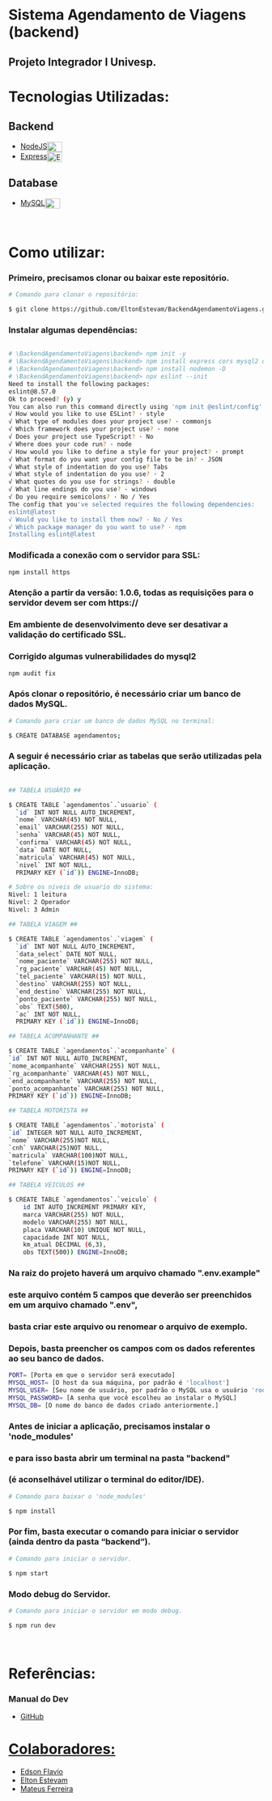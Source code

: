 # Sistema Agendamento de Viagens (backend)

## Projeto Integrador I Univesp.

# Tecnologias Utilizadas:

## Backend

- <a href="https://nodejs.org/en/"> NodeJS</a><img align="center" alt="NodeJS" height="20" width="30" src="https://cdn.jsdelivr.net/gh/devicons/devicon/icons/nodejs/nodejs-original.svg">
- <a href="https://expressjs.com/">Express</a><img align="center" alt="Express" height="20" width="30" src="https://cdn.jsdelivr.net/gh/devicons/devicon/icons/express/express-original.svg">

## Database

- <a href="https://www.mysql.com/">MySQL</a><img align="center" alt="MySQL" height="20" width="30" src="https://cdn.jsdelivr.net/gh/devicons/devicon/icons/mysql/mysql-original.svg">

<br>

# Como utilizar:

### Primeiro, precisamos clonar ou baixar este repositório.

```bash
# Comando para clonar o repositório:

$ git clone https://github.com/EltonEstevam/BackendAgendamentoViagens.git

```

### Instalar algumas dependências:

```bash

# \BackendAgendamentoViagens\backend> npm init -y
# \BackendAgendamentoViagens\backend> npm install express cors mysql2 dotenv
# \BackendAgendamentoViagens\backend> npm install nodemon -D
# \BackendAgendamentoViagens\backend> npx eslint --init
Need to install the following packages:
eslint@8.57.0
Ok to proceed? (y) y
You can also run this command directly using 'npm init @eslint/config'.
√ How would you like to use ESLint? · style
√ What type of modules does your project use? · commonjs
√ Which framework does your project use? · none
√ Does your project use TypeScript? · No
√ Where does your code run? · node
√ How would you like to define a style for your project? · prompt
√ What format do you want your config file to be in? · JSON
√ What style of indentation do you use? Tabs
√ What style of indentation do you use? · 2
√ What quotes do you use for strings? · double
√ What line endings do you use? · windows
√ Do you require semicolons? · No / Yes
The config that you've selected requires the following dependencies:
eslint@latest
√ Would you like to install them now? · No / Yes
√ Which package manager do you want to use? · npm
Installing eslint@latest

```

### Modificada a conexão com o servidor para SSL:

```bash
npm install https

```

### Atenção a partir da versão: 1.0.6, todas as requisições para o servidor devem ser com https://

### Em ambiente de desenvolvimento deve ser desativar a validação do certificado SSL.

### Corrigido algumas vulnerabilidades do mysql2

```bash
npm audit fix

```

### Após clonar o repositório, é necessário criar um banco de dados MySQL.

```bash
# Comando para criar um banco de dados MySQL no terminal:

$ CREATE DATABASE agendamentos;
```

### A seguir é necessário criar as tabelas que serão utilizadas pela aplicação.

```bash

## TABELA USUÁRIO ##

$ CREATE TABLE `agendamentos`.`usuario` (
  `id` INT NOT NULL AUTO_INCREMENT,
  `nome` VARCHAR(45) NOT NULL,
  `email` VARCHAR(255) NOT NULL,
  `senha` VARCHAR(45) NOT NULL,
  `confirma` VARCHAR(45) NOT NULL,
  `data` DATE NOT NULL,
  `matricula` VARCHAR(45) NOT NULL,
  `nivel` INT NOT NULL,
  PRIMARY KEY (`id`)) ENGINE=InnoDB;

# Sobre os niveis de usuario do sistema:
Nivel: 1 leitura
Nivel: 2 Operador
Nivel: 3 Admin

## TABELA VIAGEM ##

$ CREATE TABLE `agendamentos`.`viagem` (
  `id` INT NOT NULL AUTO_INCREMENT,
  `data_select` DATE NOT NULL,
  `nome_paciente` VARCHAR(255) NOT NULL,
  `rg_paciente` VARCHAR(45) NOT NULL,
  `tel_paciente` VARCHAR(15) NOT NULL,
  `destino` VARCHAR(255) NOT NULL,
  `end_destino` VARCHAR(255) NOT NULL,
  `ponto_paciente` VARCHAR(255) NOT NULL,
  `obs` TEXT(500),
  `ac` INT NOT NULL,
  PRIMARY KEY (`id`)) ENGINE=InnoDB;

## TABELA ACOMPANHANTE ##

$ CREATE TABLE `agendamentos`.`acompanhante` (
`id` INT NOT NULL AUTO_INCREMENT,
`nome_acompanhante` VARCHAR(255) NOT NULL,
`rg_acompanhante` VARCHAR(45) NOT NULL,
`end_acompanhante` VARCHAR(255) NOT NULL,
`ponto_acompanhante` VARCHAR(255) NOT NULL,
PRIMARY KEY (`id`)) ENGINE=InnoDB;

## TABELA MOTORISTA ##

$ CREATE TABLE `agendamentos`.`motorista` (
`id` INTEGER NOT NULL AUTO_INCREMENT,
`nome` VARCHAR(255)NOT NULL,
`cnh` VARCHAR(25)NOT NULL,
`matricula` VARCHAR(100)NOT NULL,
`telefone` VARCHAR(15)NOT NULL,
PRIMARY KEY (`id`)) ENGINE=InnoDB;

## TABELA VEICULOS ##

$ CREATE TABLE `agendamentos`.`veiculo` (
    id INT AUTO_INCREMENT PRIMARY KEY,
    marca VARCHAR(255) NOT NULL,
    modelo VARCHAR(255) NOT NULL,
    placa VARCHAR(10) UNIQUE NOT NULL,
    capacidade INT NOT NULL,
    km_atual DECIMAL (6,3),
    obs TEXT(500)) ENGINE=InnoDB;

```

### Na raiz do projeto haverá um arquivo chamado ".env.example"

### este arquivo contém 5 campos que deverão ser preenchidos em um arquivo chamado ".env",

### basta criar este arquivo ou renomear o arquivo de exemplo.

### Depois, basta preencher os campos com os dados referentes ao seu banco de dados.

```bash
PORT= [Porta em que o servidor será executado]
MYSQL_HOST= [O host da sua máquina, por padrão é 'localhost']
MYSQL_USER= [Seu nome de usuário, por padrão o MySQL usa o usuário 'root']
MYSQL_PASSWORD= [A senha que você escolheu ao instalar o MySQL]
MYSQL_DB= [O nome do banco de dados criado anteriormente.]
```

### Antes de iniciar a aplicação, precisamos instalar o 'node_modules'

### e para isso basta abrir um terminal na pasta "backend"

### (é aconselhável utilizar o terminal do editor/IDE).

```bash
# Comando para baixar o 'node_modules'

$ npm install
```

### Por fim, basta executar o comando para iniciar o servidor (ainda dentro da pasta “backend”).

```bash
# Comando para iniciar o servidor.

$ npm start
```

### Modo debug do Servidor.

```bash
# Comando para iniciar o servidor em modo debug.

$ npm run dev
```

<br/>

# Referências:

### Manual do Dev

- <a href="https://github.com/manualdodev"> GitHub

# Colaboradores:

- <a href="https://github.com/Edsonflaviobr"> Edson Flavio
  <br/>
- <a href="https://github.com/EltonEstevam"> Elton Estevam
  <br/>
- <a href="https://github.com/MateusFerreira2648"> Mateus Ferreira
